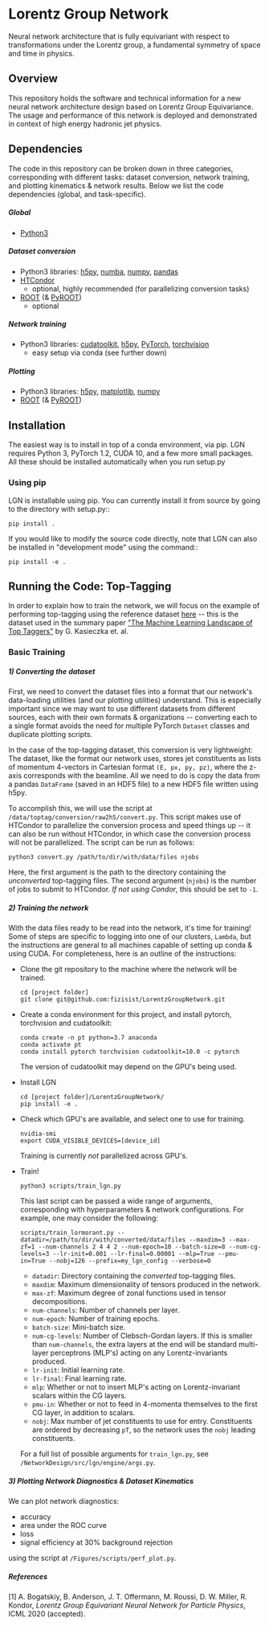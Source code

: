 # Lorentz Group Network

Neural network architecture that is fully equivariant with respect to transformations under the Lorentz group, a fundamental symmetry of space and time in physics.

## Overview

This repository holds the software and technical information for a new neural network architecture design based on Lorentz Group Equivariance. The usage and performance of this network is deployed and demonstrated in context of high energy hadronic jet physics. 


## Dependencies

The code in this repository can be broken down in three categories, corresponding with different tasks: dataset conversion, network training, and plotting kinematics & network results. Below we list the code dependencies (global, and task-specific).

##### Global
- [Python3](https://www.python.org)

##### Dataset conversion
- Python3 libraries: [h5py](https://www.h5py.org), [numba](https://numba.pydata.org), [numpy](https://numpy.org), [pandas](https://pandas.pydata.org)
- [HTCondor](https://research.cs.wisc.edu/htcondor/) 
   - optional, highly recommended (for parallelizing conversion tasks)
- [ROOT](https://root.cern.ch) (& [PyROOT](https://root.cern.ch/pyroot))
    - optional

##### Network training
- Python3 libraries: [cudatoolkit](https://anaconda.org/anaconda/cudatoolkit), [h5py](https://www.h5py.org), [PyTorch](https://pytorch.org), [torchvision](https://pytorch.org/docs/stable/torchvision/index.html) 
    - easy setup via conda (see further down)

##### Plotting
- Python3 libraries: [h5py](https://www.h5py.org), [matplotlib](https://matplotlib.org), [numpy](https://numpy.org)
- [ROOT](https://root.cern.ch) (& [PyROOT](https://root.cern.ch/pyroot))




## Installation

The easiest way is to install in top of a conda environment, via pip.
LGN requires Python 3, PyTorch 1.2, CUDA 10, and a few more small packages.
All these should be installed automatically when you run setup.py

### Using pip

LGN is installable using pip.  You can currently install it from
source by going to the directory with setup.py::

    pip install .

If you would like to modify the source code directly, note that LGN
can also be installed in "development mode" using the command::

    pip install -e .



## Running the Code: Top-Tagging
In order to explain how to train the network, we will focus on the example of performing top-tagging using the reference dataset [here](https://zenodo.org/record/2603256) -- this is the dataset used in the summary paper ["The Machine Learning Landscape of Top Taggers"](https://arxiv.org/abs/1902.09914) by G. Kasieczka et. al.

### Basic Training

##### 1) Converting the dataset
First, we need to convert the dataset files into a format that our network's data-loading utilities (and our plotting utilities) understand. This is especially important since we may want to use different datasets from different sources, each with their own formats & organizations -- converting each to a single format avoids the need for multiple PyTorch `Dataset` classes and duplicate plotting scripts. 

In the case of the top-tagging dataset, this conversion is very lightweight: The dataset, like the format our network uses, stores jet constituents as lists of momentum 4-vectors in Cartesian format `(E, px, py, pz)`, where the z-axis corresponds with the beamline. All we need to do is copy the data from a pandas `DataFrame` (saved in an HDF5 file) to a new HDF5 file written using h5py.

To accomplish this, we will use the script at `/data/toptag/conversion/raw2h5/convert.py`. This script makes use of HTCondor to parallelize the conversion process and speed things up -- it can also be run without HTCondor, in which case the conversion process will not be parallelized. The script can be run as follows:
```
python3 convert.py /path/to/dir/with/data/files njobs
```
Here, the first argument is the path to the directory containing the *unconverted* top-tagging files. The second argument (`njobs`) is the number of jobs to submit to HTCondor. *If not using Condor*, this should be set to `-1`.

##### 2) Training the network

With the data files ready to be read into the network, it's time for training! Some of steps are specific to logging into one of our clusters, `Lambda`, but the instructions are general to all machines capable of setting up conda & using CUDA. For completeness, here is an outline of the instructions:

- Clone the git repository to the machine where the network will be trained.
    ```
    cd [project folder]
    git clone git@github.com:fizisist/LorentzGroupNetwork.git
    ```
- Create a conda environment for this project, and install pytorch, torchvision and cudatoolkit:
    ```
    conda create -n pt python=3.7 anaconda
    conda activate pt
    conda install pytorch torchvision cudatoolkit=10.0 -c pytorch
    ```
    The version of cudatoolkit may depend on the GPU's being used.
- Install LGN
    ```
    cd [project folder]/LorentzGroupNetwork/
    pip install -e .
    ```
- Check which GPU's are available, and select one to use for training.
    ```
    nvidia-smi
    export CUDA_VISIBLE_DEVICES=[device_id]
    ```
    Training is currently *not* parallelized across GPU's.
- Train!
    ```
    python3 scripts/train_lgn.py
    ```
    This last script can be passed a wide range of arguments, corresponding with hyperparameters & network configurations. For example, one may consider the following:
    ```
    scripts/train_lormorant.py --datadir=/path/to/dir/with/converted/data/files --maxdim=3 --max-zf=1 --num-channels 2 4 4 2 --num-epoch=10 --batch-size=8 --num-cg-levels=3 --lr-init=0.001 --lr-final=0.00001 --mlp=True --pmu-in=True --nobj=126 --prefix=my_lgn_config --verbose=0
    ```
    - `datadir`: Directory containing the *converted* top-tagging files.
    - `maxdim`: Maximum dimensionality of tensors produced in the network.
    - `max-zf`: Maximum degree of zonal functions used in tensor decompositions.
    - `num-channels`: Number of channels per layer.
    - `num-epoch`: Number of training epochs.
    - `batch-size`: Mini-batch size.
    - `num-cg-levels`: Number of Clebsch-Gordan layers. If this is smaller than `num-channels`, the extra layers at the end will be standard multi-layer perceptrons (MLP's) acting on any Lorentz-invariants produced.
    - `lr-init`: Initial learning rate.
    - `lr-final`: Final learning rate.
    - `mlp`: Whether or not to insert MLP's acting on Lorentz-invariant scalars within the CG layers.
    - `pmu-in`: Whether or not to feed in 4-momenta themselves to the first CG layer, in addition to scalars.
    - `nobj`: Max number of jet constituents to use for entry. Constituents are ordered by decreasing `pT`, so the network uses the `nobj` leading constituents.
    
    For a full list of possible arguments for `train_lgn.py`, see `/NetworkDesign/src/lgn/engine/args.py`.

##### 3) Plotting Network Diagnostics & Dataset Kinematics

We can plot network diagnostics:
- accuracy
- area under the ROC curve
- loss
- signal efficiency at 30% background rejection

using the script at `/Figures/scripts/perf_plot.py`.



##### References

[1] A. Bogatskiy, B. Anderson, J. T. Offermann, M. Roussi, D. W. Miller, R. Kondor, _Lorentz Group Equivariant Neural Network for Particle Physics_, ICML 2020 (accepted).

